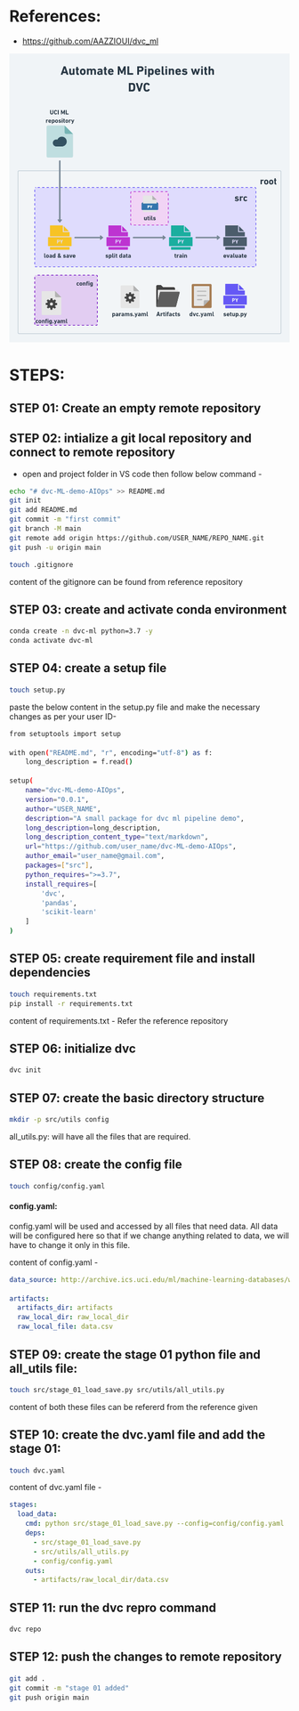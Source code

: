 
# References:
 - https://github.com/AAZZIOUI/dvc_ml

 <img title="workflow" alt="Alt text" src="simple-workflow-01.png">
 
# STEPS:
## STEP 01: Create an empty remote repository
## STEP 02: intialize a git local repository and connect to remote repository
 - open and project folder in VS code then follow below command -

```bash
echo "# dvc-ML-demo-AIOps" >> README.md
git init
git add README.md
git commit -m "first commit"
git branch -M main
git remote add origin https://github.com/USER_NAME/REPO_NAME.git
git push -u origin main
```

```bash
touch .gitignore
```
content of the gitignore can be found from reference repository

## STEP 03: create and activate conda environment
```bash
conda create -n dvc-ml python=3.7 -y
conda activate dvc-ml
```
## STEP 04: create a setup file
```bash
touch setup.py
```
paste the below content in the setup.py file and make the necessary changes as per your user ID-
```bash
from setuptools import setup

with open("README.md", "r", encoding="utf-8") as f:
    long_description = f.read()

setup(
    name="dvc-ML-demo-AIOps",
    version="0.0.1",
    author="USER_NAME",
    description="A small package for dvc ml pipeline demo",
    long_description=long_description,
    long_description_content_type="text/markdown",
    url="https://github.com/user_name/dvc-ML-demo-AIOps",
    author_email="user_name@gmail.com",
    packages=["src"],
    python_requires=">=3.7",
    install_requires=[
        'dvc',
        'pandas',
        'scikit-learn'
    ]
)
```
## STEP 05: create requirement file and install dependencies
```bash
touch requirements.txt
pip install -r requirements.txt
```
content of requirements.txt - Refer the reference repository

## STEP 06: initialize dvc
```bash
dvc init
```
## STEP 07: create the basic directory structure
```bash
mkdir -p src/utils config
```
all_utils.py:
will have all the files that are required.

## STEP 08: create the config file
```bash
touch config/config.yaml
```
#### config.yaml:
config.yaml will be used and accessed by all files that need data. All data will be configured here so that if we change anything related to data, we will have to change it only in this file.

content of config.yaml -
```yaml
data_source: http://archive.ics.uci.edu/ml/machine-learning-databases/wine-quality/winequality-red.csv

artifacts: 
  artifacts_dir: artifacts
  raw_local_dir: raw_local_dir
  raw_local_file: data.csv
```
## STEP 09: create the stage 01 python file and all_utils file:
```bash
touch src/stage_01_load_save.py src/utils/all_utils.py
```
content of both these files can be refererd from the reference given

## STEP 10: create the dvc.yaml file and add the stage 01:
```bash
touch dvc.yaml
```
content of dvc.yaml file -
```yaml
stages:
  load_data:
    cmd: python src/stage_01_load_save.py --config=config/config.yaml
    deps:
      - src/stage_01_load_save.py
      - src/utils/all_utils.py
      - config/config.yaml
    outs:
      - artifacts/raw_local_dir/data.csv
```
## STEP 11: run the dvc repro command
```bash
dvc repo
```
## STEP 12: push the changes to remote repository
```bash
git add .
git commit -m "stage 01 added"
git push origin main
```

